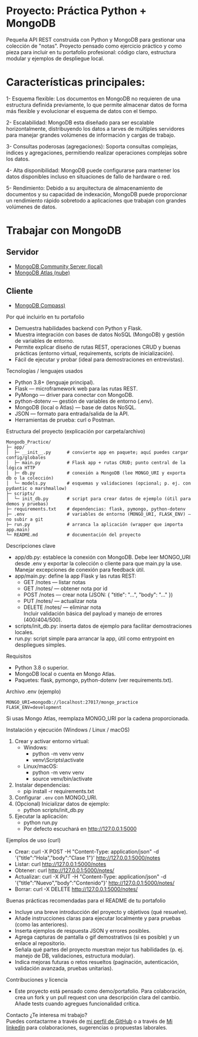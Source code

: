 # Proyecto: Práctica Python + MongoDB

Pequeña API REST construida con Python y MongoDB para gestionar una colección de "notas". Proyecto pensado como ejercicio práctico y como pieza para incluir en tu portafolio profesional: código claro, estructura modular y ejemplos de despliegue local.

# Características principales:
1- Esquema flexible: Los documentos en MongoDB no requieren de una estructura definida previamente, lo que permite almacenar datos de forma más flexible y evolucionar el esquema de datos con el tiempo. 

2- Escalabilidad: MongoDB esta diseñado para ser escalable horizontalmente, distribuyendo los datos a tarves de múltiples servidores para manejar grandes volúmenes de información y cargas de trabajo.

3- Consultas poderosas (agregaciones): Soporta consultas complejas, índices y agregaciones, permitiendo realizar operaciones complejas sobre los datos.

4- Alta disponibilidad: MongoDB puede configurarse para mantener los datos disponibles incluso en situaciones de fallo de hardware o red. 

5- Rendimiento: Debido a su arquitectura de almacenamiento de documentos y su capacidad de indexación, MongoDB puede proporcionar un rendimiento rápido sobretodo a aplicaciones que trabajan con grandes volúmenes de datos.

# Trabajar con MongoDB
## Servidor 
- [MongoDB Community Server (local)](https://www.mongodb.com/try/download/community)
- [MongoDB Atlas (nube)](https://www.mongodb.com/es/atlas)

## Cliente
- [MongoDB Compass)](https://www.mongodb.com/products/tools/compass)

Por qué incluirlo en tu portafolio  
- Demuestra habilidades backend con Python y Flask.  
- Muestra integración con bases de datos NoSQL (MongoDB) y gestión de variables de entorno.  
- Permite explicar diseño de rutas REST, operaciones CRUD y buenas prácticas (entorno virtual, requirements, scripts de inicialización).  
- Fácil de ejecutar y probar (ideal para demostraciones en entrevistas).

Tecnologías / lenguajes usados
- Python 3.8+ (lenguaje principal).  
- Flask — microframework web para las rutas REST.  
- PyMongo — driver para conectar con MongoDB.  
- python-dotenv — gestión de variables de entorno (.env).  
- MongoDB (local o Atlas) — base de datos NoSQL.  
- JSON — formato para entrada/salida de la API.  
- Herramientas de prueba: curl o Postman.

Estructura del proyecto (explicación por carpeta/archivo)
```
Mongodb_Practice/
├─ app/
│  ├─ __init__.py      # convierte app en paquete; aquí puedes cargar config/globales
│  ├─ main.py          # Flask app + rutas CRUD; punto central de la lógica HTTP
│  ├─ db.py            # conexión a MongoDB (lee MONGO_URI y exporta db o la colección)
│  └─ models.py        # esquemas y validaciones (opcional; p. ej. con pydantic o marshmallow)
├─ scripts/
│  └─ init_db.py       # script para crear datos de ejemplo (útil para demos y pruebas)
├─ requirements.txt    # dependencias: flask, pymongo, python-dotenv
├─ .env                # variables de entorno (MONGO_URI, FLASK_ENV) — no subir a git
├─ run.py              # arranca la aplicación (wrapper que importa app.main)
└─ README.md           # documentación del proyecto
```

Descripciones clave
- app/db.py: establece la conexión con MongoDB. Debe leer MONGO_URI desde .env y exportar la colección o cliente para que main.py la use. Manejar excepciones de conexión para feedback útil.  
- app/main.py: define la app Flask y las rutas REST:
  - GET /notes — listar notas
  - GET /notes/<id> — obtener nota por id
  - POST /notes — crear nota (JSON: { "title": "...", "body": "..." })
  - PUT /notes/<id> — actualizar nota
  - DELETE /notes/<id> — eliminar nota  
  Incluir validación básica del payload y manejo de errores (400/404/500).
- scripts/init_db.py: inserta datos de ejemplo para facilitar demostraciones locales.
- run.py: script simple para arrancar la app, útil como entrypoint en despliegues simples.

Requisitos
- Python 3.8 o superior.  
- MongoDB local o cuenta en Mongo Atlas.  
- Paquetes: flask, pymongo, python-dotenv (ver requirements.txt).

Archivo .env (ejemplo)
```
MONGO_URI=mongodb://localhost:27017/mongo_practice
FLASK_ENV=development
```
Si usas Mongo Atlas, reemplaza MONGO_URI por la cadena proporcionada.

Instalación y ejecución (Windows / Linux / macOS)
1. Crear y activar entorno virtual:
   - Windows:
     - python -m venv venv
     - venv\Scripts\activate
   - Linux/macOS:
     - python -m venv venv
     - source venv/bin/activate
2. Instalar dependencias:
   - pip install -r requirements.txt
3. Configurar `.env` con MONGO_URI.
4. (Opcional) Inicializar datos de ejemplo:
   - python scripts/init_db.py
5. Ejecutar la aplicación:
   - python run.py
   - Por defecto escuchará en http://127.0.0.1:5000

Ejemplos de uso (curl)
- Crear:
  curl -X POST -H "Content-Type: application/json" -d '{"title":"Hola","body":"Clase 1"}' http://127.0.0.1:5000/notes
- Listar:
  curl http://127.0.0.1:5000/notes
- Obtener:
  curl http://127.0.0.1:5000/notes/<id>
- Actualizar:
  curl -X PUT -H "Content-Type: application/json" -d '{"title":"Nuevo","body":"Contenido"}' http://127.0.0.1:5000/notes/<id>
- Borrar:
  curl -X DELETE http://127.0.0.1:5000/notes/<id>

Buenas prácticas recomendadas para el README de tu portafolio
- Incluye una breve introducción del proyecto y objetivos (qué resuelve).  
- Añade instrucciones claras para ejecutar localmente y para pruebas (como las anteriores).  
- Inserta ejemplos de respuesta JSON y errores posibles.  
- Agrega capturas de pantalla o gif demostrativos (si es posible) y un enlace al repositorio.  
- Señala qué partes del proyecto muestran mejor tus habilidades (p. ej. manejo de DB, validaciones, estructura modular).  
- Indica mejoras futuras o retos resueltos (paginación, autenticación, validación avanzada, pruebas unitarias).

Contribuciones y licencia
- Este proyecto está pensado como demo/portafolio. Para colaboración, crea un fork y un pull request con una descripción clara del cambio. Añade tests cuando agregues funcionalidad crítica.

Contacto
¿Te interesa mi trabajo?  
Puedes contactarme a través de [mi perfil de GitHub](https://github.com/Kevinisaza14) o a través de [Mi linkedin](https://www.linkedin.com/in/kevin-isaza-35a202275) para colaboraciones, sugerencias o propuestas laborales.